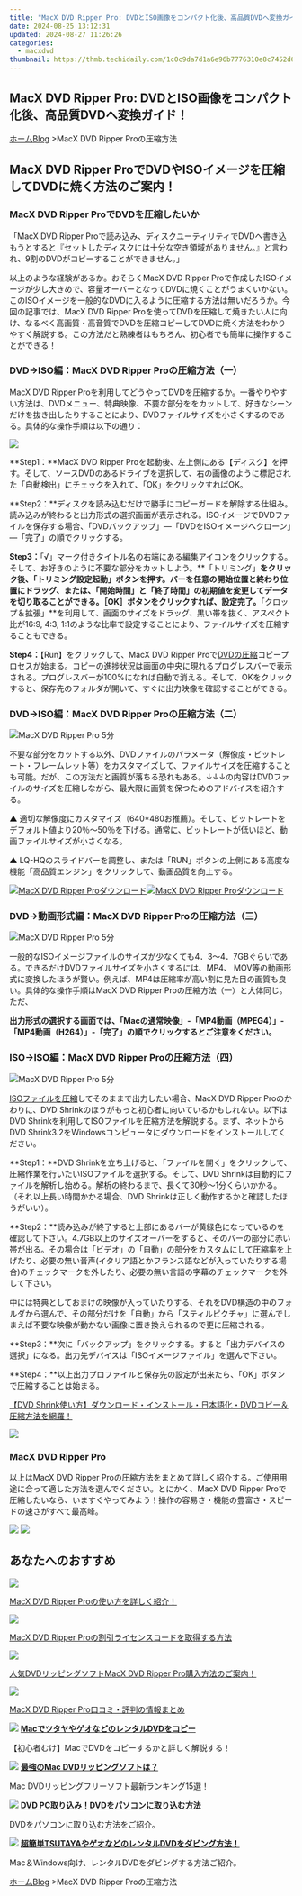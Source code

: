 ```yaml
---
title: "MacX DVD Ripper Pro: DVDとISO画像をコンパクト化後、高品質DVDへ変換ガイド！"
date: 2024-08-25 13:12:31
updated: 2024-08-27 11:26:26
categories:
  - macxdvd
thumbnail: https://thmb.techidaily.com/1c0c9da7d1a6e96b7776310e8c7452d6bdf3958002401b8a3af1db05343b435b.jpg
---
```


## MacX DVD Ripper Pro: DVDとISO画像をコンパクト化後、高品質DVDへ変換ガイド！

[ホーム](https://tools.techidaily.com/macxdvd/products/)[Blog](https://tools.techidaily.com/macxdvd/products/) \>MacX DVD Ripper Proの圧縮方法

## MacX DVD Ripper ProでDVDやISOイメージを圧縮してDVDに焼く方法のご案内！ 

  
###  MacX DVD Ripper ProでDVDを圧縮したいか

「MacX DVD Ripper Proで読み込み、ディスクユーティリティでDVDへ書き込もうとすると『セットしたディスクには十分な空き領域がありません。』と言われ、9割のDVDがコピーすることができません。」

以上のような経験があるか。おそらくMacX DVD Ripper Proで作成したISOイメージが少し大きめで、容量オーバーとなってDVDに焼くことがうまくいかない。このISOイメージを一般的なDVDに入るように圧縮する方法は無いだろうか。今回の記事では、MacX DVD Ripper Proを使ってDVDを圧縮して焼きたい人に向け、なるべく高画質・高音質でDVDを圧縮コピーしてDVDに焼く方法をわかりやすく解説する。この方法だと熟練者はもちろん、初心者でも簡単に操作することができる！



### DVD→ISO編：MacX DVD Ripper Proの圧縮方法（一）

MacX DVD Ripper Proを利用してどうやってDVDを圧縮するか。一番やりやすい方法は、DVDメニュー、特典映像、不要な部分ををカットして、好きなシーンだけを抜き出したりすることにより、DVDファイルサイズを小さくするのである。具体的な操作手順は以下の通り：

![](https://www.macxdvd.com/blog/img/smart-macx-dvd-ripper-pro-compress-dvd01.jpg)

**Step1：**MacX DVD Ripper Proを起動後、左上側にある【ディスク】を押す。そして、ソースDVDのあるドライブを選択して、右の画像のように標記された「自動検出」にチェックを入れて、「OK」をクリックすればOK。

**Step2：**ディスクを読み込むだけで勝手にコピーガードを解除する仕組み。読み込みが終わると出力形式の選択画面が表示される。ISOイメージでDVDファイルを保存する場合、「DVDバックアップ」―「DVDをISOイメージへクローン」―「完了」の順でクリックする。

**Step3：**「√」マーク付きタイトル名の右端にある編集アイコンをクリックする。そして、お好きのように不要な部分をカットしよう。**「トリミング」**をクリック後、「トリミング設定起動」ボタンを押す。バーを任意の開始位置と終わり位置にドラッグ、または、「開始時間」と「終了時間」の初期値を変更してデータを切り取ることができる。［OK］ボタンをクリックすれば、設定完了。**「クロップ＆拡張」**を利用して、画面のサイズをドラッグ、黒い帯を抜く、アスペクト比が16:9, 4:3, 1:1のような比率で設定することにより、ファイルサイズを圧縮することもできる。

**Step4：**【Run】をクリックして、MacX DVD Ripper Proで[DVDの圧縮](https://tools.techidaily.com/macxdvd/products/)コピープロセスが始まる。コピーの進捗状況は画面の中央に現れるプログレスバーで表示される。プログレスバーが100%になれば自動で消える。そして、OKをクリックすると、保存先のフォルダが開いて、すぐに出力映像を確認することができる。



### DVD→ISO編：MacX DVD Ripper Proの圧縮方法（二）

![MacX DVD Ripper Pro 5分](https://www.macxdvd.com/blog/img/smart-macx-dvd-ripper-pro-compress-dvd02.jpg) 

不要な部分をカットする以外、DVDファイルのパラメータ（解像度・ビットレート・フレームレット等）をカスタマイズして、ファイルサイズを圧縮することも可能。だが、この方法だと画質が落ちる恐れもある。↓↓↓の内容はDVDファイルのサイズを圧縮しながら、最大限に画質を保つためのアドバイスを紹介する。

▲ 適切な解像度にカスタマイズ（640\*480お推薦）。そして、ビットレートをデフォルト値より20％～50％を下げる。通常に、ビットレートが低いほど、動画ファイルサイズが小さくなる。

▲ LQ-HQのスライドバーを調整し、または「RUN」ボタンの上側にある高度な機能「高品質エンジン」をクリックして、動画品質を向上する。

[![MacX DVD Ripper Proダウンロード](https://www.macxdvd.com/blog/new-fourteen/wpro.png)](https://tools.techidaily.com/macxdvd/products/)[![MacX DVD Ripper Proダウンロード](https://www.macxdvd.com/blog/new-fourteen/mpro.png)](https://tools.techidaily.com/macxdvd/products/)



### DVD→動画形式編：MacX DVD Ripper Proの圧縮方法（三）

  
![MacX DVD Ripper Pro 5分](https://www.macxdvd.com/blog/img/smart-macx-dvd-ripper-pro-compress-dvd0613.jpg) 

一般的なISOイメージファイルのサイズが少なくても4．3～4．7GBぐらいである。できるだけDVDファイルサイズを小さくするには、MP4、 MOV等の動画形式に変換したほうが賢い。例えば、MP4は圧縮率が高い割に見た目の画質も良い。具体的な操作手順はMacX DVD Ripper Proの圧縮方法（一）と大体同じ。ただ、

**出力形式の選択する画面では、「Macの通常映像」-「MP4動画（MPEG4）」-「MP4動画（H264）」-「完了」の順でクリックするとご注意をください。**



### ISO→ISO編：MacX DVD Ripper Proの圧縮方法（四）

  
![MacX DVD Ripper Pro 5分](https://www.macxdvd.com/blog/img/smart-macx-dvd-ripper-pro-compress-dvd05.jpg) 

[ISOファイルを圧縮](https://tools.techidaily.com/macxdvd/products/)してそのままで出力したい場合、MacX DVD Ripper Proのかわりに、DVD Shrinkのほうがもっと初心者に向いているかもしれない。以下はDVD Shrinkを利用してISOファイルを圧縮方法を解説する。まず、ネットからDVD Shrink3.2をWindowsコンピュータにダウンロードをインストールしてください。

**Step1：**DVD Shrinkを立ち上げると、「ファイルを開く」をクリックして、圧縮作業を行いたいISOファイルを選択する。そして、DVD Shrinkは自動的にファイルを解析し始める。解析の終わるまで、長くて30秒～1分くらいかかる。（それ以上長い時間かかる場合、DVD Shrinkは正しく動作するかと確認したほうがいい）。

**Step2：**読み込みが終了すると上部にあるバーが黄緑色になっているのを確認して下さい。4.7GB以上のサイズオーバーをすると、そのバーの部分に赤い帯が出る。その場合は「ビデオ」の「自動」の部分をカスタムにして圧縮率を上げたり、必要の無い音声(イタリア語とかフランス語などが入っていたりする場合)のチェックマークを外したり、必要の無い言語の字幕のチェックマークを外して下さい。

中には特典としておまけの映像が入っていたりする、それをDVD構造の中のフォルダから選んで、その部分だけを「自動」から「スティルピクチャ」に選んでしまえば不要な映像が動かない画像に置き換えられるので更に圧縮される。

**Step3：**次に「バックアップ」をクリックする。すると「出力デバイスの選択」になる。出力先デバイスは「ISOイメージファイル」を選んで下さい。

**Step4：**以上出力プロファイルと保存先の設定が出来たら、「OK」ボタンで圧縮することは始まる。

[【DVD Shrink使い方】ダウンロード・インストール・日本語化・DVDコピー＆圧縮方法を網羅！](https://tools.techidaily.com/macxdvd/products/)



![](https://www.macxdvd.com/blog/../seoimage/dvd-ripperu.png) 

### MacX DVD Ripper Pro

以上はMacX DVD Ripper Proの圧縮方法をまとめて詳しく紹介する。ご使用用途に合って適した方法を選んでください。とにかく、MacX DVD Ripper Proで圧縮したいなら、いますぐやってみよう！操作の容易さ・機能の豊富さ・スピードの速さがすべて最高峰。

[![](https://www.macxdvd.com/blog/new-fourteen/mac.png)](https://tools.techidaily.com/macxdvd/products/) [![](https://www.macxdvd.com/blog/new-fourteen/winx.png)](https://tools.techidaily.com/macxdvd/products/) 



## あなたへのおすすめ

![](https://www.macxdvd.com/blog/img/drp-zld-0412-04.jpg) 

[MacX DVD Ripper Proの使い方を詳しく紹介！](https://tools.techidaily.com/macxdvd/products/)

![](https://www.macxdvd.com/blog/img/drp-zld-0412-03.jpg) 

[MacX DVD Ripper Proの割引ライセンスコードを取得する方法](https://tools.techidaily.com/macxdvd/products/)

![](https://www.macxdvd.com/blog/img/drp-zld-0412-05.jpg) 

[人気DVDリッピングソフトMacX DVD Ripper Pro購入方法のご案内！](https://tools.techidaily.com/macxdvd/products/)

![](https://www.macxdvd.com/blog/img/10-11-zql.jpg) 

[MacX DVD Ripper Pro口コミ・評判の情報まとめ](https://tools.techidaily.com/macxdvd/products/) 

![](https://www.macxdvd.com/blog/../mobile/img/link_icon_blue.png) **[MacでツタヤやゲオなどのレンタルDVDをコピー](https://tools.techidaily.com/macxdvd/products/)** 

【初心者むけ】MacでDVDをコピーするかと詳しく解説する！

![](https://www.macxdvd.com/blog/../mobile/img/link_icon_blue.png) **[最強のMac DVDリッピングソフトは？](https://tools.techidaily.com/macxdvd/products/)** 

Mac DVDリッピングフリーソフト最新ランキング15選！

![](https://www.macxdvd.com/blog/../mobile/img/link_icon_blue.png) **[DVD PC取り込み！DVDをパソコンに取り込む方法](https://tools.techidaily.com/macxdvd/products/)** 

DVDをパソコンに取り込む方法をご紹介。

![](https://www.macxdvd.com/blog/../mobile/img/link_icon_blue.png) **[超簡単TSUTAYAやゲオなどのレンタルDVDをダビング方法！](https://tools.techidaily.com/macxdvd/products/)** 

Mac＆Windows向け、レンタルDVDをダビングする方法ご紹介。



[ホーム](https://tools.techidaily.com/macxdvd/products/)[Blog](https://tools.techidaily.com/macxdvd/products/) \>MacX DVD Ripper Proの圧縮方法

<ins class="adsbygoogle"
     style="display:block"
     data-ad-format="autorelaxed"
     data-ad-client="ca-pub-7571918770474297"
     data-ad-slot="1223367746"></ins>



<ins class="adsbygoogle"
     style="display:block"
     data-ad-client="ca-pub-7571918770474297"
     data-ad-slot="8358498916"
     data-ad-format="auto"
     data-full-width-responsive="true"></ins>
